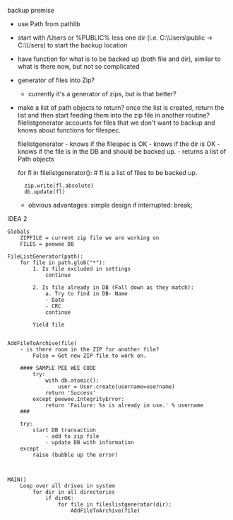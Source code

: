 

backup premise
- use Path from pathlib
- start with /Users or %PUBLIC% less one dir (i.e. C:\Users\public -> C:\Users) to start the backup location
- have function for what is to be backed up (both file and dir), similar to what is there now, but not so complicated
- generator of files into Zip?
	- currently it's a generator of zips, but is that better?
	
- make a list of path objects to return?
	once the list is created, return the list and then start feeding them into the zip file in another routine?
	filelistgenerator accounts for files that we don't want to backup and knows about functions for filespec.
	
	filelistgenerator 
		- knows if the filespec is OK
		- knows if the dir is OK
		- knows if the file is in the DB and should be backed up.
		- returns a list of Path objects
	
	for fl in filelistgenerator():
		# fl is a list of files to be backed up.
		
		zip.write(fl.absolute)
		db.update(fl)
		
	- obvious advantages:
		simple design
		if interrupted:
		  break;



IDEA 2		


	Globals
		ZIPFILE = current zip file we are working on
		FILES = peewee DB		

	FileListGenerator(path):
		for file in path.glob("*"):
			1. Is file excluded in settings
				continue 
				
			2. Is file already in DB (Fall down as they match):
				a. Try to find in DB- Name
				- Date
				- CRC
				continue 
	
			Yield file

	
	AddFileToArchive(file)
		- is there room in the ZIP for another file?
			False = Get new ZIP file to work on. 

		#### SAMPLE PEE WEE CODE
			try:
			    with db.atomic():
			        user = User.create(username=username)
			    return 'Success'
			except peewee.IntegrityError:
			    return 'Failure: %s is already in use.' % username
		###

		try:
			start DB transaction
				- add to zip file
				- update DB with information
		except
			raise (bubble up the error) 		



	MAIN()
		Loop over all drives in system
			for dir in all directories
				if dirOK:
					for file in fileslistgenerator(dir):
						AddFileToArchive(file)
				




	